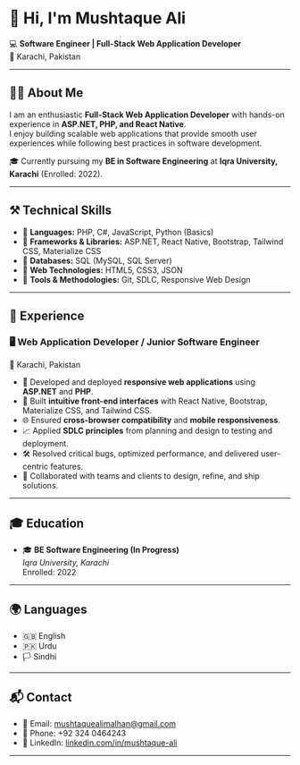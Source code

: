 # 👋 Hi, I'm Mushtaque Ali  

💻 **Software Engineer | Full-Stack Web Application Developer**  
📍 Karachi, Pakistan  

---

## 🧑‍💻 About Me  
I am an enthusiastic **Full-Stack Web Application Developer** with hands-on experience in **ASP.NET, PHP, and React Native**.  
I enjoy building scalable web applications that provide smooth user experiences while following best practices in software development.  

🎓 Currently pursuing my **BE in Software Engineering** at **Iqra University, Karachi** (Enrolled: 2022).  

---

## ⚒️ Technical Skills  

- 🔹 **Languages:** PHP, C#, JavaScript, Python (Basics)  
- 🔹 **Frameworks & Libraries:** ASP.NET, React Native, Bootstrap, Tailwind CSS, Materialize CSS  
- 🔹 **Databases:** SQL (MySQL, SQL Server)  
- 🔹 **Web Technologies:** HTML5, CSS3, JSON  
- 🔹 **Tools & Methodologies:** Git, SDLC, Responsive Web Design  

---

## 💼 Experience  

### 🖥️ Web Application Developer / Junior Software Engineer  
📍 Karachi, Pakistan  

- 🚀 Developed and deployed **responsive web applications** using **ASP.NET** and **PHP**.  
- 🎨 Built **intuitive front-end interfaces** with React Native, Bootstrap, Materialize CSS, and Tailwind CSS.  
- 🌐 Ensured **cross-browser compatibility** and **mobile responsiveness**.  
- 📈 Applied **SDLC principles** from planning and design to testing and deployment.  
- 🛠️ Resolved critical bugs, optimized performance, and delivered user-centric features.  
- 🤝 Collaborated with teams and clients to design, refine, and ship solutions.  

---

## 🎓 Education  

- 🎓 **BE Software Engineering (In Progress)**  
  *Iqra University, Karachi*  
  Enrolled: 2022  

---

## 🌍 Languages  

- 🇬🇧 English  
- 🇵🇰 Urdu  
- 🏳️ Sindhi  

---

## 📬 Contact  

- 📧 Email: [mushtaquealimalhan@gmail.com](mailto:mushtaquealimalhan@gmail.com)  
- 📱 Phone: +92 324 0464243  
- 🔗 LinkedIn: [linkedin.com/in/mushtaque-ali](https://www.linkedin.com/in/mushtaque-ali-a51b33261)  

---
